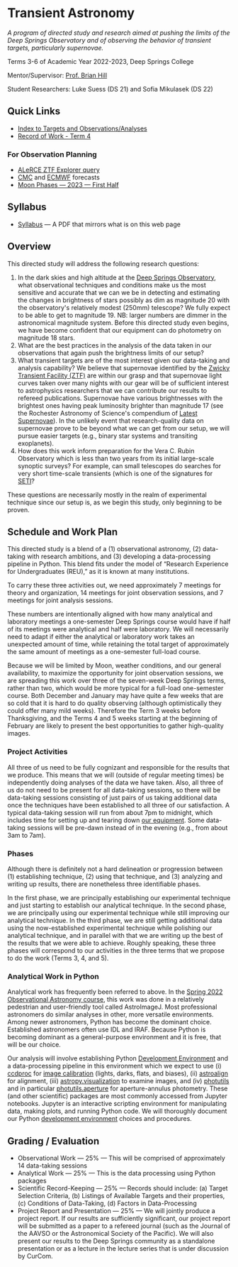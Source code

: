 # Transient Astronomy

*A program of directed study and research aimed at pushing the limits of the Deep Springs Observatory and of observing the behavior of transient targets, particularly supernovae.*

Terms 3-6 of Academic Year 2022-2023, Deep Springs College

Mentor/Supervisor: [Prof. Brian Hill](../index.html)

Student Researchers: Luke Suess (DS 21) and Sofia Mikulasek (DS 22)

## Quick Links

* [Index to Targets and Observations/Analyses](./analyses/index.html)
* [Record of Work - Term 4](./record_of_work-term_4.html)

### For Observation Planning

* [ALeRCE ZTF Explorer query](https://alerce.online/?selectedClassifier=stamp_classifier&selectedClass=SN&probability=0.5&ndet=2&ndet=2797&ranking=1&firstmjd=59935&ra=0&dec=30&radius=162000&count=false&page=1&perPage=100&sortBy=probability)
* [CMC](https://www.cleardarksky.com/c/DpSprObCAkey.html?1) and [ECMWF](https://www.yr.no/en/forecast/graph/2-5346035/United%20States/California/Inyo%20County/The%20Elephant) forecasts
* [Moon Phases &mdash; 2023 &mdash; First Half](./resources/MoonPhases-2023H1.png)

## Syllabus

* [Syllabus](./TransientAstronomySyllabus.pdf) &mdash; A PDF that mirrors what is on this web page

## Overview

This directed study will address the following research questions:

1. In the dark skies and high altitude at the [Deep Springs Observatory](../deep-springs-observatory/index.html), what observational techniques and conditions make us the most sensitive and accurate that we can we be in detecting and estimating the changes in brightness of stars possibly as dim as magnitude 20 with the observatory's relatively modest (250mm) telescope? We fully expect to be able to get to magnitude 19. NB: larger numbers are dimmer in the astronomical magnitude system. Before this directed study even begins, we have become confident that our equipment can do photometry on magnitude 18 stars.
2. What are the best practices in the analysis of the data taken in our observations that again push the brightness limits of our setup?
3. What transient targets are of the most interest given our data-taking and analysis capability? We believe that supernovae identified by the [Zwicky Transient Facility (ZTF)](https://www.ztf.caltech.edu) are within our grasp and that supernovae light curves taken over many nights with our gear will be of sufficient interest to astrophysics researchers that we can contribute our results to refereed publications. Supernovae have various brightnesses with the brightest ones having peak luminosity brighter than magnitude 17 (see the Rochester Astronomy of Science's compendium of [Latest Supernovae](https://www.rochesterastronomy.org/supernova.html)). In the unlikely event that research-quality data on supernovae prove to be beyond what we can get from our setup, we will pursue easier targets (e.g., binary star systems and transiting exoplanets).
4. How does this work inform preparation for the Vera C. Rubin Observatory which is less than two years from its initial large-scale synoptic surveys? For example, can small telescopes do searches for very short time-scale transients (which is one of the signatures for [SETI](https://jradavenport.github.io/seti_with_lsst2023/)?

These questions are necessarily mostly in the realm of experimental technique since our setup is, as we begin this study, only beginning to be proven.

## Schedule and Work Plan

This directed study is a blend of a (1) observational astronomy, (2) data-taking with research ambitions, and (3) developing a data-processing pipeline in Python. This blend fits under the model of &ldquo;Research Experience for Undergraduates (REU),&rdquo; as it is known at many institutions.

To carry these three activities out, we need approximately 7 meetings for theory and organization, 14 meetings for joint observation sessions, and 7 meetings for joint analysis sessions.

These numbers are intentionally aligned with how many analytical and laboratory meetings a one-semester Deep Springs course would have if half of its meetings were analytical and half were laboratory. We will necessarily need to adapt if either the analytical or laboratory work takes an unexpected amount of time, while retaining the total target of approximately the same amount of meetings as a one-semester full-load course.

Because we will be limited by Moon, weather conditions, and our general availability, to maximize the opportunity for joint observation sessions, we are spreading this work over three of the seven-week Deep Springs terms, rather than two, which would be more typical for a full-load one-semester course. Both December and January may have quite a few weeks that are so cold that it is hard to do quality observing (although optimistically they could offer many mild weeks). Therefore the Term 3 weeks before Thanksgiving, and the Terms 4 and 5 weeks starting at the beginning of February are likely to present the best opportunities to gather high-quality images.

### Project Activities

All three of us need to be fully cognizant and responsible for the results that we produce. This means that we will (outside of regular meeting times) be independently doing analyses of the data we have taken. Also, all three of us do not need to be present for all data-taking sessions, so there will be data-taking sessions consisting of just pairs of us taking additional data once the techniques have been established to all three of our satisfaction. A typical data-taking session will run from about 7pm to midnight, which includes time for setting up and tearing down [our equipment](./equipment/index.html). Some data-taking sessions will be pre-dawn instead of in the evening (e.g., from about 3am to 7am).

### Phases

Although there is definitely not a hard delineation or progression between (1) establishing technique, (2) using that technique, and (3) analyzing and writing up results, there are nonetheless three identifiable phases.

In the first phase, we are principally establishing our experimental technique and just starting to establish our analytical technique. In the second phase, we are principally using our experimental technique while still improving our analytical technique. In the third phase, we are still getting additional data using the now-established experimental technique while polishing our analytical technique, and in parallel with that we are writing up the best of the results that we were able to achieve.
Roughly speaking, these three phases will correspond to our activities in the three terms that we propose to do the work (Terms 3, 4, and 5).

### Analytical Work in Python

Analytical work has frequently been referred to above. In the [Spring 2022 Observational Astronomy course](../observational-astronomy/index.html), this work was done in a relatively pedestrian and user-friendly tool called AstroImageJ. Most professional astronomers do similar analyses in other, more versatile environments. Among newer astronomers, Python has become the dominant choice. Established astronomers often use IDL and IRAF. Because Python is becoming dominant as a general-purpose environment and it is free, that will be our choice.

Our analysis will involve establishing Python [Development Environment](./software/development_environment.html) and a data-processing pipeline in this environment which we expect to use (i) [ccdproc](https://ccdproc.readthedocs.io/en/latest/) for [image calibration](./resources/ImageCalibration.pdf) (lights, darks, flats, and biases), (ii) [astroalign](https://astroalign.quatrope.org/en/latest/) for alignment, (iii) [astropy.visualization](https://docs.astropy.org/en/stable/visualization/index.html) to examine images, and (iv) [photutils](https://photutils.readthedocs.io/en/stable/getting_started.html) and in particular [photutils.aperture](https://photutils.readthedocs.io/en/stable/aperture.html) for aperture-annulus photometry. These (and other scientific) packages are most commonly accessed from Jupyter notebooks. Jupyter is an interactive scripting environment for manipulating data, making plots, and running Python code. We will thoroughly document our Python [development environment](./software/development_environment.html) choices and procedures.

## Grading / Evaluation

* Observational Work &mdash; 25% &mdash; This will be comprised of approximately 14 data-taking sessions
* Analytical Work &mdash; 25% &mdash; This is the data processing using Python packages
* Scientific Record-Keeping &mdash; 25% &mdash; Records should include: (a) Target Selection Criteria, (b) Listings of Available Targets and their properties, (c) Conditions of Data-Taking, (d) Factors in Data-Processing
* Project Report and Presentation &mdash; 25% &mdash; We will jointly produce a project report. If our results are sufficiently significant, our project report will be submitted as a paper to a refereed journal (such as the Journal of the AAVSO or the Astronomical Society of the Pacific). We will also present our results to the Deep Springs community as a standalone presentation or as a lecture in the lecture series that is under discussion by CurCom.
